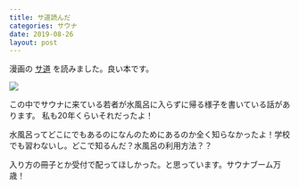 ```yaml
---
title: サ道読んだ
categories: サウナ
date: 2019-08-26
layout: post
---
```


漫画の [サ道](https://amzn.to/2ZsN5tk) を読みました。良い本です。

<a href="https://www.amazon.co.jp/gp/product/B01AJHAK12/ref=as_li_ss_il?ref_=dbs_pwh_calw_0&storeType=ebooks&linkCode=li3&tag=ironhotcom-22&linkId=1473b72128d3b8df0c1d939de762d9e2&language=ja_JP" target="_blank"><img border="0" src="//ws-fe.amazon-adsystem.com/widgets/q?_encoding=UTF8&ASIN=B01AJHAK12&Format=_SL250_&ID=AsinImage&MarketPlace=JP&ServiceVersion=20070822&WS=1&tag=ironhotcom-22&language=ja_JP" ></a><img src="https://ir-jp.amazon-adsystem.com/e/ir?t=ironhotcom-22&language=ja_JP&l=li3&o=9&a=B01AJHAK12" width="1" height="1" border="0" alt="" style="border:none !important; margin:0px !important;" />

この中でサウナに来ている若者が水風呂に入らずに帰る様子を書いている話があります。
私も20年くらいそれだったよ！

水風呂ってどこにでもあるのになんのためにあるのか全く知らなかったよ！学校でも習わないし。どこで知るんだ？水風呂の利用方法？？

入り方の冊子とか受付で配ってほしかった。と思っています。サウナブーム万歳！